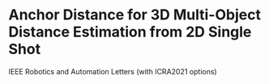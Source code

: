 # Anchor Distance for 3D Multi-Object Distance Estimation from 2D Single Shot
IEEE Robotics and Automation Letters (with ICRA2021 options)

